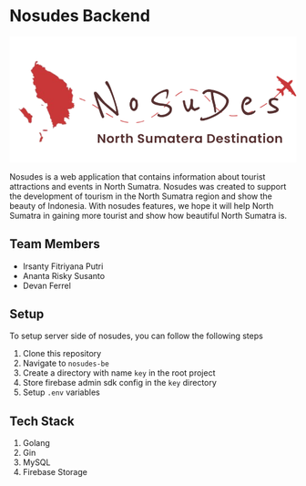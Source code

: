# Nosudes Backend
![image](./public/nosudes.png)

Nosudes is a web application that contains information about tourist attractions and events in North Sumatra. Nosudes was created to support the development of tourism in the North Sumatra region and show the beauty of Indonesia. With nosudes features, we hope it will help North Sumatra in gaining more tourist and show how beautiful North Sumatra is.

## Team Members 
- Irsanty Fitriyana Putri
- Ananta Risky Susanto
- Devan Ferrel

## Setup

To setup server side of nosudes, you can follow the following steps
1. Clone this repository 
2. Navigate to ```nosudes-be```
3. Create a directory with name ```key``` in the root project
4. Store firebase admin sdk config in the ```key``` directory
5. Setup ```.env``` variables

## Tech Stack
1. Golang
2. Gin
3. MySQL
4. Firebase Storage